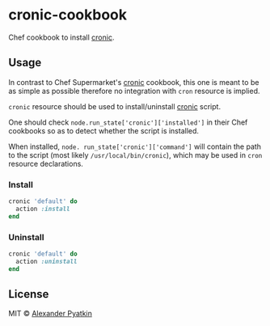 # cronic-cookbook
Chef cookbook to install [cronic](https://habilis.net/cronic/).

## Usage

In contrast to Chef Supermarket's [cronic](https://supermarket.chef.io/cookbooks/cronic) cookbook, this one is meant to be as simple as possible therefore no integration with `cron` resource is implied.

`cronic` resource should be used to install/uninstall [cronic](https://habilis.net/cronic/) script.

One should check `node.run_state['cronic']['installed']` in their Chef cookbooks so as to detect whether the script is installed.

When installed, `node.
run_state['cronic']['command']` will contain the path to the script (most likely `/usr/local/bin/cronic`), which may be used in `cron` resource declarations.

### Install

```ruby
cronic 'default' do
  action :install
end
```

### Uninstall

```ruby
cronic 'default' do
  action :uninstall
end
```

## License
MIT © [Alexander Pyatkin](https://github.com/aspyatkin)
